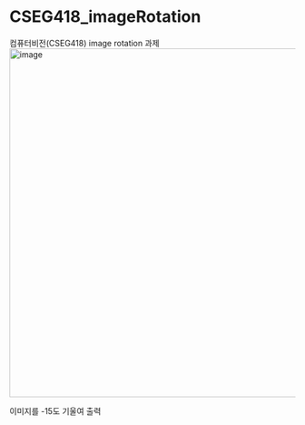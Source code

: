# CSEG418_imageRotation
컴퓨터비전(CSEG418) image rotation 과제
<img width="613" alt="image" src="https://user-images.githubusercontent.com/99469068/193979071-2da820c2-27a5-44db-b21a-a89a5a46247b.png">

이미지를 -15도 기울여 출력
